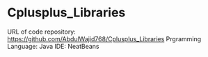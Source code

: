 # Cplusplus_Libraries

URL of code repository: https://github.com/AbdulWajid768/Cplusplus_Libraries
Prgramming Language: Java
IDE: NeatBeans
